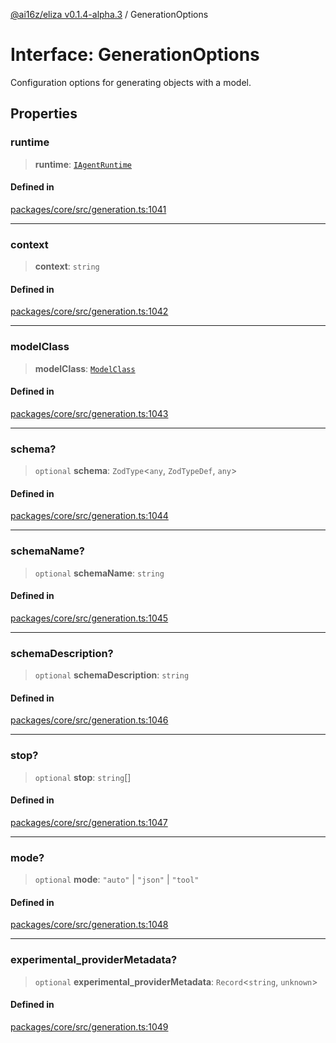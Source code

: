 [@ai16z/eliza v0.1.4-alpha.3](../index.md) / GenerationOptions

# Interface: GenerationOptions

Configuration options for generating objects with a model.

## Properties

### runtime

> **runtime**: [`IAgentRuntime`](IAgentRuntime.md)

#### Defined in

[packages/core/src/generation.ts:1041](https://github.com/NeelClaudel/shibo-eliza1.5/blob/main/packages/core/src/generation.ts#L1041)

***

### context

> **context**: `string`

#### Defined in

[packages/core/src/generation.ts:1042](https://github.com/NeelClaudel/shibo-eliza1.5/blob/main/packages/core/src/generation.ts#L1042)

***

### modelClass

> **modelClass**: [`ModelClass`](../enumerations/ModelClass.md)

#### Defined in

[packages/core/src/generation.ts:1043](https://github.com/NeelClaudel/shibo-eliza1.5/blob/main/packages/core/src/generation.ts#L1043)

***

### schema?

> `optional` **schema**: `ZodType`\<`any`, `ZodTypeDef`, `any`\>

#### Defined in

[packages/core/src/generation.ts:1044](https://github.com/NeelClaudel/shibo-eliza1.5/blob/main/packages/core/src/generation.ts#L1044)

***

### schemaName?

> `optional` **schemaName**: `string`

#### Defined in

[packages/core/src/generation.ts:1045](https://github.com/NeelClaudel/shibo-eliza1.5/blob/main/packages/core/src/generation.ts#L1045)

***

### schemaDescription?

> `optional` **schemaDescription**: `string`

#### Defined in

[packages/core/src/generation.ts:1046](https://github.com/NeelClaudel/shibo-eliza1.5/blob/main/packages/core/src/generation.ts#L1046)

***

### stop?

> `optional` **stop**: `string`[]

#### Defined in

[packages/core/src/generation.ts:1047](https://github.com/NeelClaudel/shibo-eliza1.5/blob/main/packages/core/src/generation.ts#L1047)

***

### mode?

> `optional` **mode**: `"auto"` \| `"json"` \| `"tool"`

#### Defined in

[packages/core/src/generation.ts:1048](https://github.com/NeelClaudel/shibo-eliza1.5/blob/main/packages/core/src/generation.ts#L1048)

***

### experimental\_providerMetadata?

> `optional` **experimental\_providerMetadata**: `Record`\<`string`, `unknown`\>

#### Defined in

[packages/core/src/generation.ts:1049](https://github.com/NeelClaudel/shibo-eliza1.5/blob/main/packages/core/src/generation.ts#L1049)
